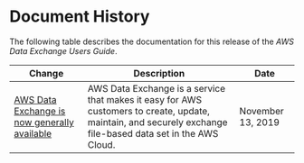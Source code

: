 # Document History<a name="doc-history"></a>

The following table describes the documentation for this release of the *AWS Data Exchange Users Guide*\.

| Change | Description | Date | 
| --- |--- |--- |
| [AWS Data Exchange is now generally available](#doc-history) | AWS Data Exchange is a service that makes it easy for AWS customers to create, update, maintain, and securely exchange file\-based data set in the AWS Cloud\. | November 13, 2019 | 
